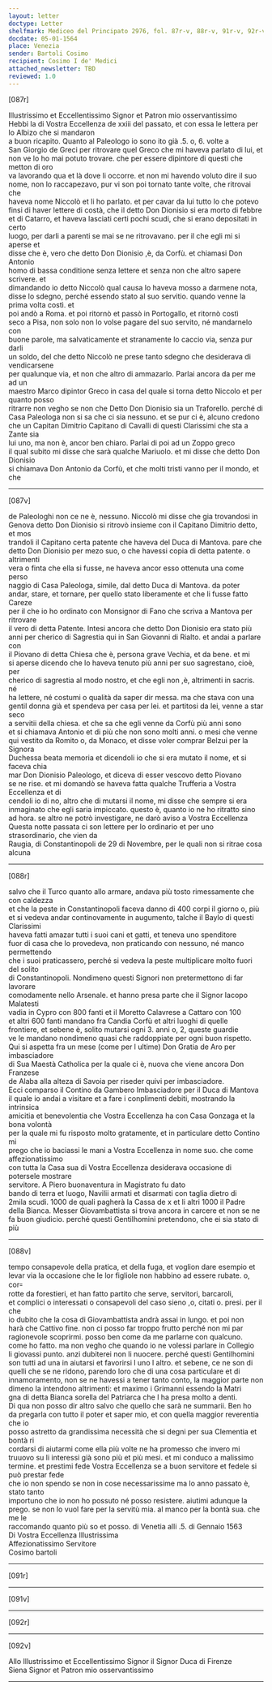 ```yaml
---
layout: letter
doctype: Letter
shelfmark: Mediceo del Principato 2976, fol. 87r-v, 88r-v, 91r-v, 92r-v
docdate: 05-01-1564
place: Venezia
sender: Bartoli Cosimo
recipient: Cosimo I de' Medici
attached_newsletter: TBD
reviewed: 1.0
---
```


[087r]  
  
  
Illustrissimo et Eccellentissimo Signor et Patron mio osservantissimo  
Hebbi la di Vostra Eccellenza de xxiii del passato, et con essa le lettera per lo Albizo che si mandaron  
a buon ricapito. Quanto al Paleologo io sono ito già .5. o, 6. volte a  
San Giorgio de Greci per ritrovare quel Greco che mi haveva parlato di lui, et  
non ve lo ho mai potuto trovare. che per essere dipintore di questi che metton di oro  
va lavorando qua et là dove li occorre. et non mi havendo voluto dire il suo  
nome, non lo raccapezavo, pur vi son poi tornato tante volte, che ritrovai che  
haveva nome Niccolò et li ho parlato. et per cavar da lui tutto lo che potevo  
finsi di haver lettere di costà, che il detto Don Dionisio si era morto di febbre  
et di Catarro, et haveva lasciati certi pochi scudi, che si erano depositati in certo  
luogo, per darli a parenti se mai se ne ritrovavano. per il che egli mi si aperse et  
disse che è, vero che detto Don Dionisio ,è, da Corfù. et chiamasi Don Antonio  
homo di bassa conditione senza lettere et senza non che altro sapere scrivere. et  
dimandando io detto Niccolò qual causa lo haveva mosso a darmene nota,  
disse lo sdegno, perché essendo stato al suo servitio. quando venne la prima volta costì. et  
poi andò a Roma. et poi ritornò et passò in Portogallo, et ritornò costì  
seco a Pisa, non solo non lo volse pagare del suo servito, né mandarnelo con  
buone parole, ma salvaticamente et stranamente lo caccio via, senza pur darli  
un soldo, del che detto Niccolò ne prese tanto sdegno che desiderava di vendicarsene  
per qualunque via, et non che altro di ammazarlo. Parlai ancora da per me ad un  
maestro Marco dipintor Greco in casa del quale si torna detto Niccolo et per quanto posso  
ritrarre non vegho se non che Detto Don Dionisio sia un Traforello. perché di  
Casa Paleologa non si sa che ci sia nessuno. et se pur ci è, alcuno credono  
che un Capitan Dimitrio Capitano di Cavalli di questi Clarissimi che sta a Zante sia  
lui uno, ma non è, ancor ben chiaro. Parlai di poi ad un Zoppo greco  
il qual subito mi disse che sarà qualche Mariuolo. et mi disse che detto Don Dionisio  
si chiamava Don Antonio da Corfù, et che molti tristi vanno per il mondo, et che  
  
---  

[087v]  
  
  
de Paleologhi non ce ne è, nessuno. Niccolò mi disse che gia trovandosi in  
Genova detto Don Dionisio si ritrovò insieme con il Capitano Dimitrio detto, et mos  
trandoli il Capitano certa patente che haveva del Duca di Mantova. pare che  
detto Don Dionisio per mezo suo, o che havessi copia di detta patente. o altrimenti  
vera o finta che ella si fusse, ne haveva ancor esso ottenuta una come perso  
naggio di Casa Paleologa, simile, dal detto Duca di Mantova. da poter  
andar, stare, et tornare, per quello stato liberamente et che li fusse fatto Careze  
per il che io ho ordinato con Monsignor di Fano che scriva a Mantova per ritrovare  
il vero di detta Patente. Intesi ancora che detto Don Dionisio era stato più  
anni per cherico di Sagrestia qui in San Giovanni di Rialto. et andai a parlare con  
il Piovano di detta Chiesa che è, persona grave Vechia, et da bene. et mi  
si aperse dicendo che lo haveva tenuto più anni per suo sagrestano, cioè, per  
cherico di sagrestia al modo nostro, et che egli non ,è, altrimenti in sacris. né  
ha lettere, né costumi o qualità da saper dir messa. ma che stava con una  
gentil donna già et spendeva per casa per lei. et partitosi da lei, venne a star seco  
a servitii della chiesa. et che sa che egli venne da Corfù più anni sono  
et si chiamava Antonio et di più che non sono molti anni. o mesi che venne  
qui vestito da Romito o, da Monaco, et disse voler comprar Belzui per la Signora  
Duchessa beata memoria et dicendoli io che si era mutato il nome, et si faceva chia  
mar Don Dionisio Paleologo, et diceva di esser vescovo detto Piovano  
se ne rise. et mi domandò se haveva fatta qualche Trufferia a Vostra Eccellenza et di  
cendoli io di no, altro che di mutarsi il nome, mi disse che sempre si era  
inmaginato che egli saria impiccato. questo è, quanto io ne ho ritratto sino  
ad hora. se altro ne potrò investigare, ne darò aviso a Vostra Eccellenza  
Questa notte passata ci son lettere per lo ordinario et per uno strasordinario, che vien da  
Raugia, di Constantinopoli de 29 di Novembre, per le quali non si ritrae cosa alcuna  
  
---  

[088r]  
  
  
salvo che il Turco quanto allo armare, andava più tosto rimessamente che con caldezza  
et che la peste in Constantinopoli faceva danno di 400 corpi il giorno o, più  
et si vedeva andar continovamente in augumento, talche il Baylo di questi Clarissimi  
haveva fatti amazar tutti i suoi cani et gatti, et teneva uno spenditore  
fuor di casa che lo provedeva, non praticando con nessuno, né manco permettendo  
che i suoi praticassero, perché si vedeva la peste multiplicare molto fuori del solito  
di Constantinopoli. Nondimeno questi Signori non pretermettono di far lavorare  
comodamente nello Arsenale. et hanno presa parte che il Signor Iacopo Malatesti  
vadia in Cypro con 800 fanti et il Moretto Calavrese a Cattaro con 100  
et altri 600 fanti mandano fra Candia Corfù et altri luoghi di quelle  
frontiere, et sebene è, solito mutarsi ogni 3. anni o, 2, queste guardie  
ve le mandano nondimeno quasi che raddoppiate per ogni buon rispetto.  
Qui si aspetta fra un mese (come per l ultime) Don Gratia de Aro per imbasciadore  
di Sua Maestà Catholica per la quale ci è, nuova che viene ancora Don Franzese  
de Alaba alla alteza di Savoia per riseder quivi per imbasciadore.  
Ecci comparso il Contino da Gambero Imbasciadore per il Duca di Mantova  
il quale io andai a visitare et a fare i conplimenti debiti, mostrando la intrinsica  
amicitia et benevolentia che Vostra Eccellenza ha con Casa Gonzaga et la bona volontà  
per la quale mi fu risposto molto gratamente, et in particulare detto Contino mi  
prego che io baciassi le mani a Vostra Eccellenza in nome suo. che come affezionatissimo  
con tutta la Casa sua di Vostra Eccellenza desiderava occasione di potersele mostrare  
servitore. A Piero buonaventura in Magistrato fu dato  
bando di terra et luogo, Navilii armati et disarmati con taglia dietro di  
2mila scudi. 1000 de quali pagherà la Cassa de x et li altri 1000 il Padre  
della Bianca. Messer Giovambattista si trova ancora in carcere et non se ne  
fa buon giudicio. perché questi Gentilhomini pretendono, che ei sia stato di più  
  
---  

[088v]  
  
  
tempo consapevole della pratica, et della fuga, et voglion dare esempio et  
levar via la occasione che le lor figliole non habbino ad essere rubate. o, cor꞊  
rotte da forestieri, et han fatto partito che serve, servitori, barcaroli,  
et complici o interessati o consapevoli del caso sieno ,o, citati o. presi. per il che  
io dubito che la cosa di Giovambattista andrà assai in lungo. et poi non  
harà che Cattivo fine. non ci posso far troppo frutto perché non mi par  
ragionevole scoprirmi. posso ben come da me parlarne con qualcuno.  
come ho fatto. ma non vegho che quando io ne volessi parlare in Collegio  
li giovassi punto. anzi dubiterei non li nuocere. perché questi Gentilhomini  
son tutti ad una in aiutarsi et favorirsi l uno l altro. et sebene, ce ne son di  
quelli che se ne ridono, parendo loro che di una cosa particulare et di  
innamoramento, non se ne havessi a tener tanto conto, la maggior parte non  
dimeno la intendono altrimenti: et maximo i Grimanni essendo la Matri  
gna di detta Bianca sorella del Patriarca che l ha presa molto a denti.  
Di qua non posso dir altro salvo che quello che sarà ne summarii. Ben ho  
da pregarla con tutto il poter et saper mio, et con quella maggior reverentia che io  
posso astretto da grandissima necessità che si degni per sua Clementia et bontà ri  
cordarsi di aiutarmi come ella più volte ne ha promesso che invero mi  
truuovo su li interessi già sono più et più mesi. et mi conduco a malissimo  
termine. et prestimi fede Vostra Eccellenza se a buon servitore et fedele si può prestar fede  
che io non spendo se non in cose necessarissime ma lo anno passato è, stato tanto  
importuno che io non ho possuto né posso resistere. aiutimi adunque la  
prego. se non lo vuol fare per la servitù mia. al manco per la bontà sua. che me le  
raccomando quanto più so et posso. di Venetia alli .5. di Gennaio 1563  
Di Vostra Eccellenza Illustrissima  
Affezionatissimo Servitore  
Cosimo bartoli  
  
---  

[091r]  
  
  
  
---  

[091v]  
  
  
  
---  

[092r]  
  
  
  
---  

[092v]  
  
  
Allo Illustrissimo et Eccellentissimo Signor il Signor Duca di Firenze  
Siena Signor et Patron mio osservantissimo  
  
---  

